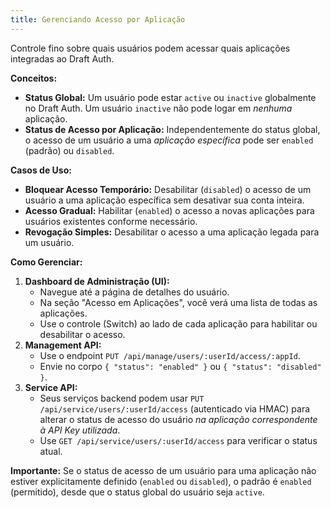 ```yaml
---
title: Gerenciando Acesso por Aplicação
---
```


Controle fino sobre quais usuários podem acessar quais aplicações integradas ao Draft Auth.

**Conceitos:**

- **Status Global:** Um usuário pode estar `active` ou `inactive` globalmente no Draft Auth. Um usuário `inactive` não pode logar em _nenhuma_ aplicação.
- **Status de Acesso por Aplicação:** Independentemente do status global, o acesso de um usuário a uma _aplicação específica_ pode ser `enabled` (padrão) ou `disabled`.

**Casos de Uso:**

- **Bloquear Acesso Temporário:** Desabilitar (`disabled`) o acesso de um usuário a uma aplicação específica sem desativar sua conta inteira.
- **Acesso Gradual:** Habilitar (`enabled`) o acesso a novas aplicações para usuários existentes conforme necessário.
- **Revogação Simples:** Desabilitar o acesso a uma aplicação legada para um usuário.

**Como Gerenciar:**

1.  **Dashboard de Administração (UI):**
    - Navegue até a página de detalhes do usuário.
    - Na seção "Acesso em Aplicações", você verá uma lista de todas as aplicações.
    - Use o controle (Switch) ao lado de cada aplicação para habilitar ou desabilitar o acesso.
2.  **Management API:**
    - Use o endpoint `PUT /api/manage/users/:userId/access/:appId`.
    - Envie no corpo `{ "status": "enabled" }` ou `{ "status": "disabled" }`.
3.  **Service API:**
    - Seus serviços backend podem usar `PUT /api/service/users/:userId/access` (autenticado via HMAC) para alterar o status de acesso do usuário _na aplicação correspondente à API Key utilizada_.
    - Use `GET /api/service/users/:userId/access` para verificar o status atual.

**Importante:** Se o status de acesso de um usuário para uma aplicação não estiver explicitamente definido (`enabled` ou `disabled`), o padrão é `enabled` (permitido), desde que o status global do usuário seja `active`.
